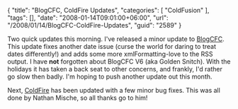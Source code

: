 {
	"title": "BlogCFC, ColdFire Updates",
	"categories": [
		"ColdFusion"
	],
	"tags": [],
	"date": "2008-01-14T09:01:00+06:00",
	"url": "/2008/01/14/BlogCFC-ColdFire-Updates",
	"guid": "2589"
}

Two quick updates this morning. I've released a minor update to <a href="http://blogcfc.riaforge.org">BlogCFC</a>. This update fixes another date issue (curse the world for daring to treat dates differently!) and adds some more xmlFormatting-love to the RSS output. I have <b>not</b> forgotten about BlogCFC V6 (aka Golden Snitch). With the holidays it has taken a back seat to other concerns, and frankly, I'd rather go slow then badly. I'm hoping to push another update out this month.

Next, <a href="http://coldfire.riaforge.org">ColdFire</a> has been updated with a few minor bug fixes. This was all done by Nathan Mische, so all thanks go to him!